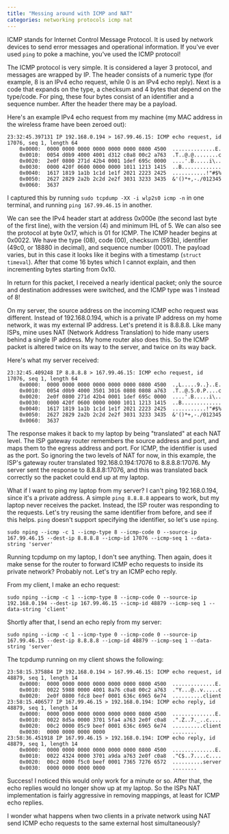 ```yaml
---
title: "Messing around with ICMP and NAT"
categories: networking protocols icmp nat
---
```


ICMP stands for Internet Control Message Protocol. It is used by network devices to send error messages and operational information. If you've ever used `ping` to poke a machine, you've used the ICMP protocol!

The ICMP protocol is very simple. It is considered a layer 3 protocol, and messages are wrapped by IP. The header consists of a numeric type (for example, 8 is an IPv4 echo request, while 0 is an IPv4 echo reply). Next is a code that expands on the type, a checksum and 4 bytes that depend on the type/code. For ping, these four bytes consist of an identifier and a sequence number. After the header there may be a payload.

Here's an example IPv4 echo request from my machine (my MAC address in the wireless frame have been zeroed out):

```
23:32:45.397131 IP 192.168.0.194 > 167.99.46.15: ICMP echo request, id 17076, seq 1, length 64
	0x0000:  0000 0000 0000 0000 0000 0000 0800 4500  ..............E.
	0x0010:  0054 d0b9 4000 4001 d312 c0a8 00c2 a763  .T..@.@........c
	0x0020:  2e0f 0800 271d 42b4 0001 1def 695c 0000  ....'.B.....i\..
	0x0030:  0000 420f 0600 0000 0000 1011 1213 1415  ..B.............
	0x0040:  1617 1819 1a1b 1c1d 1e1f 2021 2223 2425  ...........!"#$%
	0x0050:  2627 2829 2a2b 2c2d 2e2f 3031 3233 3435  &'()*+,-./012345
	0x0060:  3637
```

I captured this by running `sudo tcpdump -XX -i wlp2s0 icmp -n` in one terminal, and running `ping 167.99.46.15` in another.

We can see the IPv4 header start at address 0x000e (the second last byte of the first line), with the version (4) and minimum IHL of 5. We can also see the protocol at byte 0x17, which is 01 for ICMP. The ICMP header begins at 0x0022. We have the type (08), code (00), checksum (593b), identifier (49c0, or 18880 in decimal), and sequence number (0001). The payload varies, but in this case it looks like it begins with a timestamp (`struct timeval`). After that come 16 bytes which I cannot explain, and then incrementing bytes starting from 0x10.

In return for this packet, I received a nearly identical packet; only the source and destination addresses were switched, and the ICMP type was 1 instead of 8!

On my server, the source address on the incoming ICMP echo request was different. Instead of 192.168.0.194, which is a private IP address on my home network, it was my external IP address. Let's pretend it is 8.8.8.8. Like many ISPs, mine uses NAT (Network Address Translation) to hide many users behind a single IP address. My home router also does this. So the ICMP packet is altered twice on its way to the server, and twice on its way back.

Here's what my server received:

```
23:32:45.409248 IP 8.8.8.8 > 167.99.46.15: ICMP echo request, id 17076, seq 1, length 64
	0x0000:  0000 0000 0000 0000 0000 0000 0800 4500  .,L.....9..}..E.
	0x0010:  0054 d0b9 4000 3501 3016 0808 0808 a763  .T..@.5.0.P....c
	0x0020:  2e0f 0800 271d 42b4 0001 1def 695c 0000  ....'.B.....i\..
	0x0030:  0000 420f 0600 0000 0000 1011 1213 1415  ..B.............
	0x0040:  1617 1819 1a1b 1c1d 1e1f 2021 2223 2425  ...........!"#$%
	0x0050:  2627 2829 2a2b 2c2d 2e2f 3031 3233 3435  &'()*+,-./012345
	0x0060:  3637
```

The response makes it back to my laptop by being "translated" at each NAT level. The ISP gateway router remembers the source address and port, and maps them to the egress address and port. For ICMP, the identifier is used as the port. So ignoring the two levels of NAT for now, in this example, the ISP's gateway router translated 192.168.0.194:17076 to 8.8.8.8:17076. My server sent the response to 8.8.8.8:17076, and this was translated back correctly so the packet could end up at my laptop.

What if I want to ping my laptop from my server? I can't ping 192.168.0.194, since it's a private address. A simple `ping 8.8.8.8` appears to work, but my laptop never receives the packet. Instead, the ISP router was responding to the requests. Let's try reusing the same identifier from before, and see if this helps. `ping` doesn't support specifying the identifier, so let's use `nping`.

```
sudo nping --icmp -c 1 --icmp-type 8 --icmp-code 0 --source-ip 167.99.46.15 --dest-ip 8.8.8.8 --icmp-id 17076 --icmp-seq 1 --data-string 'server'
```

Running tcpdump on my laptop, I don't see anything. Then again, does it make sense for the router to forward ICMP echo requests to inside its private network? Probably not. Let's try an ICMP echo reply.

From my client, I make an echo request:

```
sudo nping --icmp -c 1 --icmp-type 8 --icmp-code 0 --source-ip 192.168.0.194 --dest-ip 167.99.46.15 --icmp-id 48879 --icmp-seq 1 --data-string 'client'
```

Shortly after that, I send an echo reply from my server:

```
sudo nping --icmp -c 1 --icmp-type 0 --icmp-code 0 --source-ip 167.99.46.15 --dest-ip 8.8.8.8 --icmp-id 48879 --icmp-seq 1 --data-string 'server'
```

The tcpdump running on my client shows the following:

```
23:58:15.375884 IP 192.168.0.194 > 167.99.46.15: ICMP echo request, id 48879, seq 1, length 14
	0x0000:  0000 0000 0000 0000 0000 0000 0800 4500  ..............E.
	0x0010:  0022 5988 0000 4001 8a76 c0a8 00c2 a763  ."Y...@..v.....c
	0x0020:  2e0f 0800 fdc8 beef 0001 636c 6965 6e74  ..........client
23:58:15.406577 IP 167.99.46.15 > 192.168.0.194: ICMP echo reply, id 48879, seq 1, length 14
	0x0000:  0000 0000 0000 0000 0000 0000 0800 4500  ..............E.
	0x0010:  0022 8d5a 0000 3701 5fa4 a763 2e0f c0a8  .".Z..7._..c....
	0x0020:  00c2 0000 05c9 beef 0001 636c 6965 6e74  ..........client
	0x0030:  0000 0000 0000 0000                      ........
23:58:36.451918 IP 167.99.46.15 > 192.168.0.194: ICMP echo reply, id 48879, seq 1, length 14
	0x0000:  0000 0000 0000 0000 0000 0000 0800 4500  ..............E.
	0x0010:  0022 4324 0000 3701 a9da a763 2e0f c0a8  ."C$..7....c....
	0x0020:  00c2 0000 f5c0 beef 0001 7365 7276 6572  ..........server
	0x0030:  0000 0000 0000 0000                      ........
```

Success! I noticed this would only work for a minute or so. After that, the echo replies would no longer show up at my laptop. So the ISPs NAT implementation is fairly aggressive in removing mappings, at least for ICMP echo replies.

I wonder what happens when two clients in a private network using NAT send ICMP echo requests to the same external host simultaneously?
